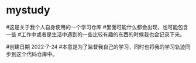 # mystudy

#这是关于我个人自身使用的一个学习仓库
#里面可能什么都会出现，也可能包含一些
#工作中或者是生活中遇到的一些比较有趣的东西的时候我也会记录下来。


#创建日期 2022-7-24
#本意是为了监督我自己的学习，同时也将我的学习轨迹同步到这个代码仓库中。
